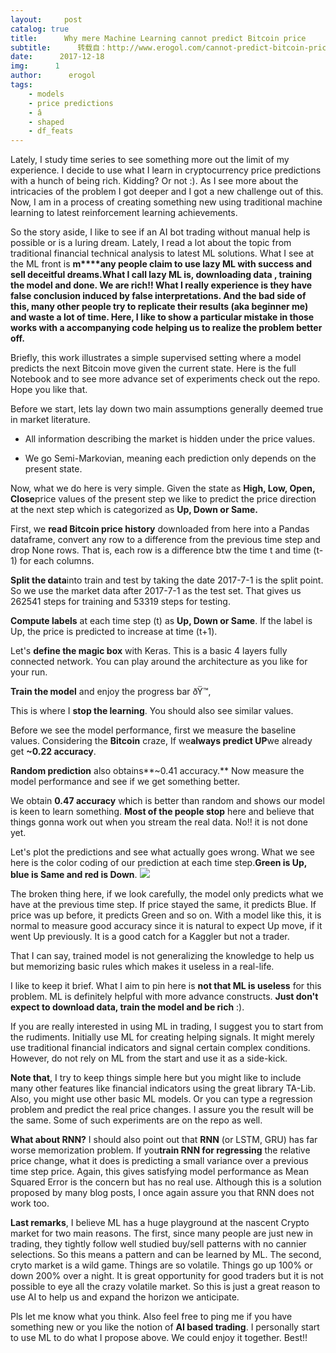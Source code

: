```yaml
---
layout:     post
catalog: true
title:      Why mere Machine Learning cannot predict Bitcoin price
subtitle:      转载自：http://www.erogol.com/cannot-predict-bitcoin-price-vanilla-machine-learning/
date:      2017-12-18
img:      1
author:      erogol
tags:
    - models
    - price predictions
    - â
    - shaped
    - df_feats
---
```


Lately, I study time series to see something more out the limit of my experience. I decide to use what I learn in cryptocurrency price predictions with a hunch of being rich. Kidding? Or not :). As I see more about the intricacies of the problem I got deeper and I got a new challenge out of this. Now, I am in a process of creating something new using traditional machine learning to latest reinforcement learning achievements.

So the story aside, I like to see if an AI bot trading without manual help is possible or is a luring dream. Lately, I read a lot about the topic from traditional financial technical analysis to latest ML solutions. What I see at the ML front is **m****any people claim to use lazy ML with success and sell deceitful dreams.What I call lazy ML is, downloading data , training the model and done. We are rich!! What I really experience is they have false conclusion induced by false interpretations. And the bad side of this, many other people try to replicate their results (aka beginner me) and waste a lot of time. Here, I like to show a particular mistake in those works with a accompanying code helping us to realize the problem better off.**

Briefly, this work illustrates a simple supervised setting where a model predicts the next Bitcoin move given the current state. Here is the full Notebook and to see more advance set of experiments check out the repo. Hope you like that.

Before we start, lets lay down two main assumptions generally deemed true in market literature.

- All information describing the market is hidden under the price values.

- We go Semi-Markovian, meaning each prediction only depends on the present state.


Now, what we do here is very simple. Given the state as **High, Low, Open, Close**price values of the present step we like to predict the price direction at the next step which is categorized as **Up, Down or Same.**

First, we **read Bitcoin price history** downloaded from here into a Pandas dataframe, convert any row to a difference from the previous time step and drop None rows. That is, each row is a difference btw the time t and time (t-1) for each columns.

**Split the data**into train and test by taking the date 2017-7-1 is the split point. So we use the market data after 2017-7-1 as the test set. That gives us 262541 steps for training and 53319 steps for testing.

**Compute labels** at each time step (t) as **Up, Down or Same**. If the label is Up, the price is predicted to increase at time (t+1).

Let's **define the magic box** with Keras. This is a basic 4 layers fully connected network. You can play around the architecture as you like for your run.

**Train the model** and enjoy the progress bar ðŸ™‚

This is where I **stop the learning**. You should also see similar values.

Before we see the model performance, first we measure the baseline values. Considering the **Bitcoin** craze, If we**always predict UP**we already get **~0.22 accuracy**.

**Random prediction** also obtains**~0.41 accuracy.** Now measure the model performance and see if we get something better.

We obtain **0.47 accuracy** which is better than random and shows our model is keen to learn something. **Most of the people stop** here and believe that things gonna work out when you stream the real data. No!! it is not done yet.

Let's plot the predictions and see what actually goes wrong. What we see here is the color coding of our prediction at each time step.**Green is Up, blue is Same and red is Down**.
![](http://www.erogol.com/wp-content/uploads/2017/12/btc_preds.png)


The broken thing here, if we look carefully, the model only predicts what we have at the previous time step. If price stayed the same, it predicts Blue. If price was up before, it predicts Green and so on. With a model like this, it is normal to measure good accuracy since it is natural to expect Up move, if it went Up previously. It is a good catch for a Kaggler but not a trader.

That I can say, trained model is not generalizing the knowledge to help us but memorizing basic rules which makes it useless in a real-life.

I like to keep it brief. What I aim to pin here is **not that ML is useless** for this problem. ML is definitely helpful with more advance constructs. **Just don't expect to download data, train the model and be rich** :).

If you are really interested in using ML in trading, I suggest you to start from the rudiments. Initially use ML for creating helping signals. It might merely use traditional financial indicators and signal certain complex conditions. However, do not rely on ML from the start and use it as a side-kick.

**Note that**, I try to keep things simple here but you might like to include many other features like financial indicators using the great library TA-Lib. Also, you might use other basic ML models. Or you can type a regression problem and predict the real price changes. I assure you the result will be the same. Some of such experiments are on the repo as well.

**What about RNN?** I should also point out that **RNN** (or LSTM, GRU) has far worse memorization problem. If you**train RNN for regressing** the relative price change, what it does is predicting a small variance over a previous time step price. Again, this gives satisfying model performance as Mean Squared Error is the concern but has no real use. Although this is a solution proposed by many blog posts, I once again assure you that RNN does not work too.

**Last remarks**, I believe ML has a huge playground at the nascent Crypto market for two main reasons. The first, since many people are just new in trading, they tightly follow well studied buy/sell patterns with no cannier selections. So this means a pattern and can be learned by ML. The second, cryto market is a wild game. Things are so volatile. Things go up 100% or down 200% over a night. It is great opportunity for good traders but it is not possible to eye all the crazy volatile market. So this is just a great reason to use AI to help us and expand the horizon we anticipate.

Pls let me know what you think. Also feel free to ping me if you have something new or you like the notion of **AI based trading**. I personally start to use ML to do what I propose above. We could enjoy it together. Best!!

 
